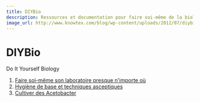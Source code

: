 ```yaml
---
title: DIYBio
description: Ressources et documentation pour faire soi-même de la biologie et équiper un laboratoire citoyen
image_url: http://www.knowtex.com/blog/wp-content/uploads/2012/07/diybio.jpg
---
```


# DIYBio

Do It Yourself Biology

1. [Faire soi-même son laboratoire presque n'importe où](#LeBiome/DIYBio/blob/master/diy_lab_bio.md)
2. [Hygiène de base et techniques asceptiques](#LeBiome/DIYBio/blob/master/technique_aseptique.md)
3. [Cultiver des Acetobacter](#LeBiome/DIYBio/blob/master/culture_acetobacter.md)
